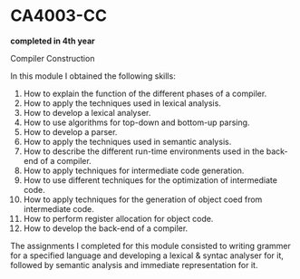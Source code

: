 # CA4003-CC

**completed in 4th year**

Compiler Construction

In this module I obtained the following skills:

1. How to explain the function of the different phases of a compiler.
2. How to apply the techniques used in lexical analysis.
3. How to develop a lexical analyser.
4. How to use algorithms for top-down and bottom-up parsing.
5. How to develop a parser.
6. How to apply the techniques used in semantic analysis.
7. How to describe the different run-time environments used in the back-end of a compiler.
8. How to apply techniques for intermediate code generation.
9. How to use different techniques for the optimization of intermediate code.
10. How to apply techniques for the generation of object coed from intermediate code.
11. How to perform register allocation for object code.
12. How to develop the back-end of a compiler.

The assignments I completed for this module consisted to writing grammer for a specified language and developing a lexical & syntac analyser for it, followed by semantic analysis and immediate representation for it.
